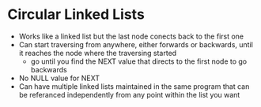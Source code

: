 # Circular Linked Lists
* Works like a linked list but the last node conects back to the first one
* Can start traversing from anywhere, either forwards or backwards, until it reaches the node where the traversing started
    * go until you find the NEXT value that directs to the first node to go backwards
* No NULL value for NEXT
* Can have multiple linked lists maintained in the same program that can be referanced independently from any point within the list you want